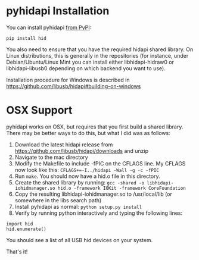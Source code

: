 # pyhidapi Installation
You can install pyhidapi [from PyPI](https://pypi.org/project/hid/):
```
pip install hid
```

You also need to ensure that you have the required hidapi shared library. On Linux distributions, this is generally in the repositories (for instance, under Debian/Ubuntu/Linux Mint you can install either libhidapi-hidraw0 or libhidapi-libusb0 depending on which backend you want to use).

Installation procedure for Windows is described in https://github.com/libusb/hidapi#building-on-windows

# OSX Support
pyhidapi works on OSX, but requires that you first build a shared library. There may be better ways to do this, but what I did was as follows:

1. Download the latest hidapi release from https://github.com/libusb/hidapi/downloads and unzip
2. Navigate to the mac directory
3. Modify the Makefile to include -fPIC on the CFLAGS line.  My CFLAGS now look like this: `CFLAGS+=-I../hidapi -Wall -g -c -fPIC`
4. Run `make`.  You should now have a hid.o file in this directory.
5. Create the shared library by running: `gcc -shared -o libhidapi-iohidmanager.so hid.o -framework IOKit -framework CoreFoundation`
6. Copy the resulting libhidapi-iohidmanager.so to /usr/local/lib (or somewhere in the libs search path)
7. Install pyhidapi as normal: `python setup.py install`
8. Verify by running python interactively and typing the following lines:
```
import hid
hid.enumerate()
```
You should see a list of all USB hid devices on your system.

That's it!
